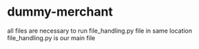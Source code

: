 # dummy-merchant
all files are necessary to run file_handling.py file in same location
file_handling.py is our main file
